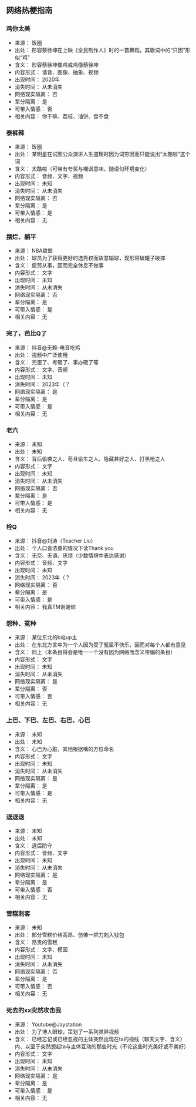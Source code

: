 ## 网络热梗指南

### 鸡你太美

+ 来源： 饭圈
+ 出处： 形容蔡徐坤在上映《全民制作人》时的一首舞蹈，其歌词中的“只因”形似“鸡”
+ 含义： 形容蔡徐坤像鸡或鸡像蔡徐坤
+ 内容形式： 谐音、图像、抽象、视频
+ 出现时间： 2020年
+ 消失时间： 从未消失
+ 网络现实隔离： 否
+ 辈分隔离： 是
+ 可带入情感： 否
+ 相关内容： 你干嘛、荔枝、油饼、食不食

### 泰裤辣

+ 来源： 饭圈
+ 出处： 某明星在试图公众演讲人生道理时因为词穷因而只能说出“太酷啦”这个词
+ 含义： 太酷啦（可带有夸奖与嘲讽意味，随语句环境变化）
+ 内容形式： 音频、文字、视频
+ 出现时间： 未知
+ 消失时间： 从未消失
+ 网络现实隔离： 否
+ 辈分隔离： 是
+ 可带入情感： 是
+ 相关内容： 无

### 摆烂、躺平

+ 来源： NBA联盟
+ 出处： 球员为了获得更好的选秀权而故意输球，现形容破罐子破摔
+ 含义： 疲劳从事，因而完全休息不做事
+ 内容形式： 文字
+ 出现时间： 未知
+ 消失时间： 从未消失
+ 网络现实隔离： 否
+ 辈分隔离： 是
+ 可带入情感： 是
+ 相关内容： 无

### 完了，芭比Q了

+ 来源： 抖音@无赖-电音吃鸡
+ 出处： 视频中广泛使用
+ 含义： 完蛋了、考砸了、事办砸了等
+ 内容形式： 文字、音频
+ 出现时间： 未知
+ 消失时间： 2023年（？
+ 网络现实隔离： 是
+ 辈分隔离： 是
+ 可带入情感： 是
+ 相关内容： 无

### 老六

+ 来源： 未知
+ 出处： 未知
+ 含义： 背后偷袭之人、苟且偷生之人、隐藏甚好之人、打黑枪之人
+ 内容形式： 文字
+ 出现时间： 未知
+ 消失时间： 从未消失
+ 网络现实隔离： 否
+ 辈分隔离： 是
+ 可带入情感： 是
+ 相关内容： 无

### 栓Q

+ 来源： 抖音@刘涛（Teacher Liu）
+ 出处： 个人口音浓重的情况下读Thank you 
+ 含义： 无奈、无语、厌烦（少数情境中表达感谢）
+ 内容形式： 音频、文字
+ 出现时间： 未知
+ 消失时间： 2023年（？
+ 网络现实隔离： 否
+ 辈分隔离： 是
+ 可带入情感： 是
+ 相关内容： 我真TM谢谢你

### 怨种、冤种

+ 来源： 某位东北的b站up主
+ 出处： 在东北方言中为一个人因为受了冤屈不快乐，因而对每个人都有意见
+ 含义： 同上（本条目将会是唯一一个没有因为网络而含义带偏的条目）
+ 内容形式： 文字
+ 出现时间： 未知
+ 消失时间： 从未消失
+ 网络现实隔离： 是
+ 辈分隔离： 否
+ 可带入情感： 否
+ 相关内容： 无

### 上巴、下巴、左巴、右巴、心巴

+ 来源： 未知
+ 出处： 未知
+ 含义： 心巴为心脏，其他根据嘴的方位命名
+ 内容形式： 文字
+ 出现时间： 未知
+ 消失时间： 从未消失
+ 网络现实隔离： 是
+ 辈分隔离： 是
+ 可带入情感： 是
+ 相关内容： 无

### 退退退

+ 来源： 未知
+ 出处： 未知
+ 含义： 退后防守
+ 内容形式： 音频、文字
+ 出现时间： 未知
+ 消失时间： 从未消失
+ 网络现实隔离： 是
+ 辈分隔离： 是
+ 可带入情感： 否
+ 相关内容： 无

### 雪糕刺客

+ 来源： 未知
+ 出处： 部分雪糕价格高昂、仿佛一把刀刺入钱包
+ 含义： 昂贵的雪糕
+ 内容形式： 文字、模因
+ 出现时间： 未知
+ 消失时间： 从未消失
+ 网络现实隔离： 否
+ 辈分隔离： 是
+ 可带入情感： 否
+ 相关内容： 无

### 死去的xx突然攻击我

+ 来源： Youtube@Jaystation
+ 出处： 为了博人眼球，策划了一系列灵异视频
+ 含义： 已经忘记或已经忽视的主体突然出现在ta的视线（聊天文字、含义）内、以至于突然想起ta与主体互动的那些时光（不论这些时光美好或不美好）
+ 内容形式： 文字
+ 出现时间： 未知
+ 消失时间： 从未消失
+ 网络现实隔离： 是
+ 辈分隔离： 是
+ 可带入情感： 是
+ 相关内容： 无